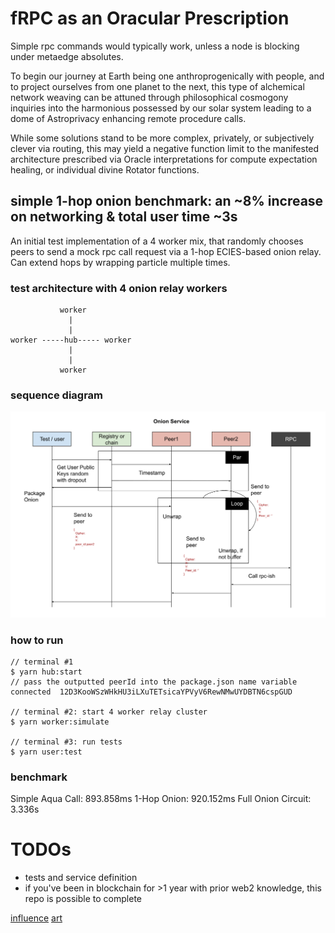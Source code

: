 # fRPC as an Oracular Prescription
Simple rpc commands would typically work, unless a node is blocking under metaedge absolutes.

To begin our journey at Earth being one anthroprogenically with people, and to project ourselves from one planet to the next, this type of alchemical network weaving can be attuned through philosophical cosmogony inquiries into the harmonious possessed by our solar system leading to a dome of Astroprivacy enhancing remote procedure calls.

While some solutions stand to be more complex, privately, or subjectively clever via routing, this may yield a negative function limit to the manifested architecture prescribed via Oracle interpretations for compute expectation healing, or individual divine Rotator functions.

## simple 1-hop onion benchmark: an ~8% increase on networking & total user time ~3s
An initial test implementation of a 4 worker mix, that randomly chooses peers to send a mock rpc call request via a 1-hop ECIES-based onion relay. Can extend hops by wrapping particle multiple times.

### test architecture with 4 onion relay workers
```
           worker
             |
             |
worker -----hub----- worker
             |
             |
           worker
```

### sequence diagram
![onion](Onion_Network.png)

### how to run
```
// terminal #1
$ yarn hub:start
// pass the outputted peerId into the package.json name variable 
connected  12D3KooWSzWHkHU3iLXuTETsicaYPVyV6RewNMwUYDBTN6cspGUD

// terminal #2: start 4 worker relay cluster
$ yarn worker:simulate

// terminal #3: run tests
$ yarn user:test
```

### benchmark
Simple Aqua Call: 893.858ms
1-Hop Onion: 920.152ms
Full Onion Circuit: 3.336s

# TODOs
- tests and service definition
- if you've been in blockchain for >1 year with prior web2 knowledge, this repo is possible to complete

[influence](https://github.com/fluencelabs/fRPC-Substrate)
[art](https://codepen.io/moskalyk-the-lessful/pen/PodjXWe)
